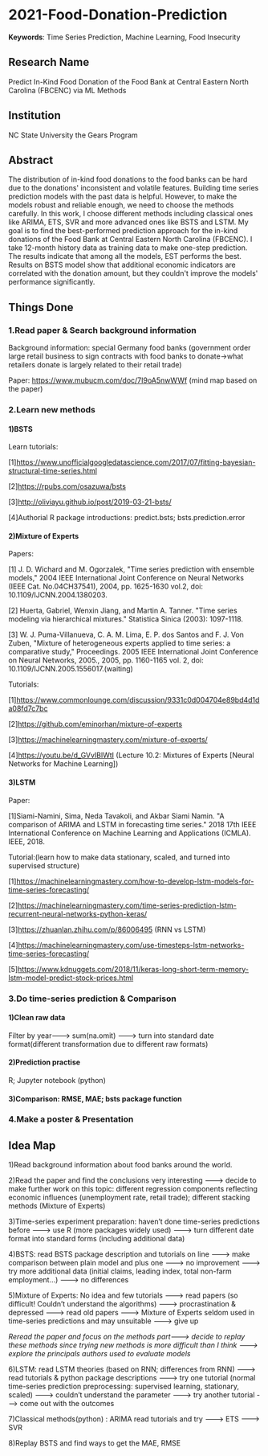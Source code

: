 # 2021-Food-Donation-Prediction
**Keywords**: Time Series Prediction, Machine Learning, Food Insecurity


## Research Name
Predict In-Kind Food Donation of the Food Bank at Central Eastern North Carolina (FBCENC) via ML Methods

## Institution
NC State University the Gears Program

## Abstract
The distribution of in-kind food donations to the food banks can be hard due to the donations' inconsistent and volatile features. Building time series prediction models with the past data is helpful. However, to make the models robust and reliable enough, we need to choose the methods carefully. In this work, I choose different methods including classical ones like ARIMA, ETS, SVR and more advanced ones like BSTS and LSTM. My goal is to find the best-performed prediction approach for the in-kind donations of the Food Bank at Central Eastern North Carolina (FBCENC). I take 12-month history data as training data to make one-step prediction. The results indicate that among all the models, EST performs the best. Results on BSTS model show that additional economic indicators are correlated with the donation amount, but they couldn't improve the models' performance significantly. 


## Things Done
### 1.Read paper & Search background information
Background information: special Germany food banks (government order large retail business to sign contracts with food banks to donate->what retailers donate is largely related to their retail trade)

Paper: https://www.mubucm.com/doc/7I9oA5nwWWf (mind map based on the paper)

### 2.Learn new methods  
#### 1)BSTS

Learn tutorials:

[1]https://www.unofficialgoogledatascience.com/2017/07/fitting-bayesian-structural-time-series.html

[2]https://rpubs.com/osazuwa/bsts

[3]http://oliviayu.github.io/post/2019-03-21-bsts/

[4]Authorial R package introductions: predict.bsts; bsts.prediction.error

#### 2)Mixture of Experts
Papers:

[1] J. D. Wichard and M. Ogorzalek, "Time series prediction with ensemble models," 2004 IEEE International Joint Conference on Neural Networks (IEEE Cat. No.04CH37541), 2004, pp. 1625-1630 vol.2, doi: 10.1109/IJCNN.2004.1380203.

[2] Huerta, Gabriel, Wenxin Jiang, and Martin A. Tanner. "Time series modeling via hierarchical mixtures." Statistica Sinica (2003): 1097-1118.

[3] W. J. Puma-Villanueva, C. A. M. Lima, E. P. dos Santos and F. J. Von Zuben, "Mixture of heterogeneous experts applied to time series: a comparative study," Proceedings. 2005 IEEE International Joint Conference on Neural Networks, 2005., 2005, pp. 1160-1165 vol. 2, doi: 10.1109/IJCNN.2005.1556017.(waiting)

Tutorials:

[1]https://www.commonlounge.com/discussion/9331c0d004704e89bd4d1da08fd7c7bc

[2]https://github.com/eminorhan/mixture-of-experts

[3]https://machinelearningmastery.com/mixture-of-experts/

[4]https://youtu.be/d_GVvIBlWtI  (Lecture 10.2: Mixtures of Experts [Neural Networks for Machine Learning])

#### 3)LSTM
Paper:

[1]Siami-Namini, Sima, Neda Tavakoli, and Akbar Siami Namin. "A comparison of ARIMA and LSTM in forecasting time series." 2018 17th IEEE International Conference on Machine Learning and Applications (ICMLA). IEEE, 2018.

Tutorial:(learn how to make data stationary, scaled, and turned into supervised structure)

[1]https://machinelearningmastery.com/how-to-develop-lstm-models-for-time-series-forecasting/

[2]https://machinelearningmastery.com/time-series-prediction-lstm-recurrent-neural-networks-python-keras/

[3]https://zhuanlan.zhihu.com/p/86006495 (RNN vs LSTM)

[4]https://machinelearningmastery.com/use-timesteps-lstm-networks-time-series-forecasting/

[5]https://www.kdnuggets.com/2018/11/keras-long-short-term-memory-lstm-model-predict-stock-prices.html

### 3.Do time-series prediction & Comparison

#### 1)Clean raw data 
Filter by year---> sum(na.omit) ---> turn into standard date format(different transformation due to different raw formats)

#### 2)Prediction practise
R; Jupyter notebook (python)

#### 3)Comparison: RMSE, MAE; bsts package function

### 4.Make a poster & Presentation

## Idea Map
1)Read background information about food banks around the world. 

2)Read the paper and find the conclusions very interesting ---> decide to make further work on this topic: different regression components reflecting economic influences (unemployment rate, retail trade); different stacking methods (Mixture of Experts)

3)Time-series experiment preparation: haven’t done time-series predictions before ---> use R (more packages widely used) ---> turn different date format into standard forms (including additional data)

4)BSTS: read BSTS package description and tutorials on line ---> make comparison between plain model and plus one ---> no improvement ---> try more additional data (initial claims, leading index, total non-farm employment...) ---> no differences

5)Mixture of Experts: No idea and few tutorials ---> read papers (so difficult! Couldn’t understand the algorithms) ---> procrastination & depressed ---> read old papers ---> Mixture of Experts seldom used in time-series predictions and may unsuitable ---> give up

*Reread the paper and focus on the methods part---> decide to replay these methods since trying new methods is more difficult than I think ---> explore the principals authors used to evaluate models*

6)LSTM: read LSTM theories (based on RNN; differences from RNN) ---> read tutorials & python package descriptions ---> try one tutorial (normal time-series prediction preprocessing: supervised learning, stationary, scaled) ---> couldn’t understand the parameter ---> try another tutorial ---> come out with the outcomes

7)Classical methods(python) : ARIMA read tutorials and try ---> ETS ---> SVR

8)Replay BSTS and find ways to get the MAE, RMSE


